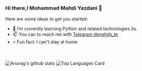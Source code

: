 ### Hi there,I Mohammad Mahdi Yazdani 👋



Here are some ideas to get you started:

- 🌱 I’m currently learning Python and related technologies its.
- 📫 You can to reach me with [Telegram @mehdy_te](https://t.me/mehdy_te)
- ⚡ Fun fact: I can't stay at home
<br>

![Anurag's github stats](https://github-readme-stats.vercel.app/api?username=MrMohammadY&theme=default&show_icons=true) 
![Top Languages Card](https://github-readme-stats.vercel.app/api/top-langs/?username=MrMohammadY&layout=compact)
